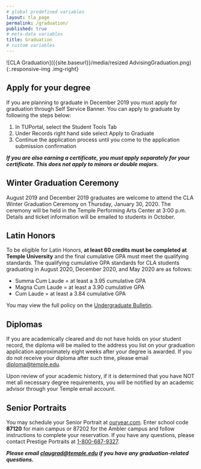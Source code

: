 ```yaml
---
# global predefined variables
layout: tla_page
permalink: /graduation/
published: true
# meta-data variables
title: Graduation
# custom variables
---
```

![CLA Graduation]({{site.baseurl}}/media/resized AdvisingGraduation.png){:.responsive-img .img-right}

## Apply for your degree
If you are planning to graduate in December 2019 you must apply for graduation through Self Service Banner. You can apply to graduate by following the steps below:

1. In TUPortal, select the Student Tools Tab<br>
2. Under Records right hand side select Apply to Graduate<br>
3. Continue the application process until you come to the application submission confirmation<br>

_**If you are also earning a certificate, you must apply separately for your certificate. This does not apply to minors or double majors.**_

## Winter Graduation Ceremony
August 2019 and December 2019 graduates are welcome to attend the CLA Winter Graduation Ceremony on Thursday, January 30, 2020. The ceremony will be held in the Temple Performing Arts Center at 3:00 p.m. Details and ticket information will be emailed to students in October. 

## Latin Honors
To be eligible for Latin Honors, **at least 60 credits must be completed at Temple University** and the final cumulative GPA must meet the qualifying standards. The qualifying cumulative GPA standards for CLA students graduating in August 2020, December 2020, and May 2020 are as follows:

- Summa Cum Laude = at least a 3.95 cumulative GPA
- Magna Cum Laude = at least a 3.90 cumulative GPA
- Cum Laude = at least a 3.84 cumulative GPA

You may view the full policy on the [Undergraduate Bulletin](http://bulletin.temple.edu/undergraduate/academic-policies/honors-academic-achievement/).

## Diplomas
If you are academically cleared and do not have holds on your student record, the diploma will be mailed to the address you list on your graduation application approximately eight weeks after your degree is awarded. If you do not receive your diploma after such time, please email [diploma@temple.edu](mailto:diploma@temple.edu).

Upon review of your academic history, if it is determined that you have NOT met all necessary degree requirements, you will be notified by an academic advisor through your Temple email account.

## Senior Portraits
You may schedule your Senior Portrait at [ouryear.com](http://www.ouryear.com/). Enter school code **87120** for main campus or 87202 for the Ambler campus and follow instructions to complete your reservation. If you have any questions, please contact Prestige Portraits at [1-800-687-9327](tel:1800-6879327).

_**Please email [claugrad@temple.edu](mailto:claugrad@temple.edu) if you have any graduation-related questions.**_
